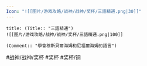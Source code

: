 ```yaml
---
Icon: "![[图片/游戏攻略/战神/战神/奖杯/三語精通.png|30]]"
---
```

```ad-common-bronze-trophy
title: (Title:: "三語精通")
![[图片/游戏攻略/战神/战神/奖杯/三語精通.png|100]]

(Comment:: "學會穆斯貝爾海姆和尼福爾海姆的語言")
```

#战神/战神/奖杯 #奖杯 #奖杯/铜
